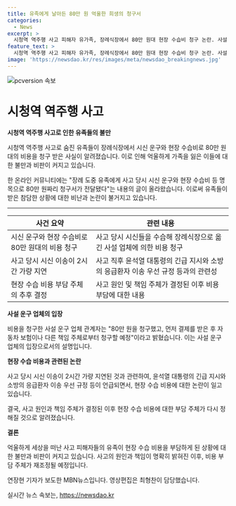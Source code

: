 ```yaml
---
title: 유족에게 날아든 80만 원 억울한 희생의 청구서
categories:
  - News
excerpt: >
  시청역 역주행 사고 피해자 유가족, 장례식장에서 80만 원대 현장 수습비 청구 논란. 사설 운구 업체가 사고 당시 시신 운구를 지연시켜 청구한 것으로 알려져 비난 여론이 형성되고 있음. 사설 운구 업체는 먼저 결제를 받고, 후에 보험사나 책임 주체로부터 청구할 것을 주장하고 있음. 사고 원인 규명 후 책임 주체가 현장 수습비를 부담할 예정이라는데, 유족들은 억울하게 떠난 가족들에게 부담이 돼 아픔을 더하고 있다는 지적이 제기되고 있다.
feature_text: >
  시청역 역주행 사고 피해자 유가족, 장례식장에서 80만 원대 현장 수습비 청구 논란. 사설 운구 업체가 사고 당시 시신 운구를 지연시켜 청구한 것으로 알려져 비난 여론이 형성되고 있음. 사설 운구 업체는 먼저 결제를 받고, 후에 보험사나 책임 주체로부터 청구할 것을 주장하고 있음. 사고 원인 규명 후 책임 주체가 현장 수습비를 부담할 예정이라는데, 유족들은 억울하게 떠난 가족들에게 부담이 돼 아픔을 더하고 있다는 지적이 제기되고 있다.
image: 'https://newsdao.kr/res/images/meta/newsdao_breakingnews.jpg'
---
```


<p><img src="https://newsdao.kr/res/images/meta/newsdao_breakingnews.jpg" alt="pcversion 속보" /></p>

<h1 data-ke-size="size26"><b>시청역 역주행 사고</b></h1>

<p data-ke-size="size16"></p>

<p data-ke-size="size16"><b>시청역 역주행 사고로 인한 유족들의 불만</b></p>

<p data-ke-size="size16">시청역 역주행 사고로 숨진 유족들이 장례식장에서 시신 운구와 현장 수습비로 80만 원대의 비용을 청구 받은 사실이 알려졌습니다. 이로 인해 억울하게 가족을 잃은 이들에 대한 불만과 비판이 커지고 있습니다.</p>

<p data-ke-size="size16">한 온라인 커뮤니티에는 "장례 도중 유족에게 사고 당시 시신 운구와 현장 수습비 등 명목으로 80만 원짜리 청구서가 전달됐다"는 내용의 글이 올라왔습니다. 이로써 유족들이 받은 참담한 상황에 대한 비난과 논란이 불거지고 있습니다.</p>

<hr>

<table>
<thead>
<tr>
<th><b>사건 요약</b></th>
<th><b>관련 내용</b></th>
</tr>
</thead>
<tbody>
<tr>
<td>시신 운구와 현장 수습비로 80만 원대의 비용 청구</td>
<td>사고 당시 시신들을 수습해 장례식장으로 옮긴 사설 업체에 의한 비용 청구</td>
</tr>
<tr>
<td>사고 당시 시신 이송이 2시간 가량 지연</td>
<td>사고 직후 윤석열 대통령의 긴급 지시와 소방의 응급환자 이송 우선 규정 등과의 관련성</td>
</tr>
<tr>
<td>현장 수습 비용 부담 주체의 추후 결정</td>
<td>사고 원인 및 책임 주체가 결정된 이후 비용 부담에 대한 내용</td>
</tr>
</tbody>
</table>

<p data-ke-size="size16"></p>

<p data-ke-size="size16"><b>사설 운구 업체의 입장</b></p>

<p data-ke-size="size16">비용을 청구한 사설 운구 업체 관계자는 "80만 원을 청구했고, 먼저 결제를 받은 후 자동차 보험이나 다른 책임 주체로부터 청구할 예정"이라고 밝혔습니다. 이는 사설 운구 업체의 입장으로서의 설명입니다.</p>

<p data-ke-size="size16"></p>

<p data-ke-size="size16"><b>현장 수습 비용과 관련된 논란</b></p>

<p data-ke-size="size16">사고 당시 시신 이송이 2시간 가량 지연된 것과 관련하여, 윤석열 대통령의 긴급 지시와 소방의 응급환자 이송 우선 규정 등이 언급되면서, 현장 수습 비용에 대한 논란이 일고 있습니다.</p>

<p data-ke-size="size16">결국, 사고 원인과 책임 주체가 결정된 이후 현장 수습 비용에 대한 부담 주체가 다시 정해질 것으로 알려졌습니다.</p>

<p data-ke-size="size16"></p>

<p data-ke-size="size16"><b>결론</b></p>

<p data-ke-size="size16">억울하게 세상을 떠난 사고 피해자들의 유족이 현장 수습 비용을 부담하게 된 상황에 대한 불만과 비판이 커지고 있습니다. 사고의 원인과 책임이 명확히 밝혀진 이후, 비용 부담 주체가 재조정될 예정입니다.</p>

<p data-ke-size="size16">연장현 기자가 보도한 MBN뉴스입니다. 영상편집은 최형찬이 담당했습니다.</p>

<p data-ke-size="size16"></p>
실시간 뉴스 속보는, <a href="https://newsdao.kr" rel="dofollow">https://newsdao.kr</a>


